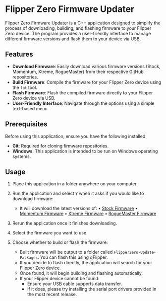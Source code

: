 # Flipper Zero Firmware Updater

Flipper Zero Firmware Updater is a C++ application designed to simplify the process of downloading, building, and flashing firmware to your Flipper Zero device. The program provides a user-friendly interface to manage different firmware versions and flash them to your device via USB.

## Features

- **Download Firmware**: Easily download various firmware versions (Stock, Momentum, Xtreme, RogueMaster) from their respective GitHub repositories.
- **Build Firmware**: Compile the firmware for your Flipper Zero device using the `fbt` tool.
- **Flash Firmware**: Flash the compiled firmware directly to your Flipper Zero device via USB.
- **User-Friendly Interface**: Navigate through the options using a simple text-based menu.

## Prerequisites

Before using this application, ensure you have the following installed:

- **Git**: Required for cloning firmware repositories.
- **Windows**: This application is intended to be run on Windows operating systems.

## Usage

1. Place this application in a folder anywhere on your computer.
2. Run the application and select `Y` when it asks if you would like to download firmware:
   - It will download the latest versions of:
     • [Stock Firmware](https://github.com/flipperdevices/flipperzero-firmware)
     • [Momentum Firmware](https://github.com/Next-Flip/Momentum-Firmware)
     • [Xtreme Firmware](https://github.com/Flipper-XFW/Xtreme-Firmware)
     • [RogueMaster Firmware](https://github.com/RogueMaster/flipperzero-firmware-wPlugins)

3. Rerun the application once it finishes downloading.
4. Select the firmware you want to use.
5. Choose whether to build or flash the firmware:
   - Built firmware will be output to a folder called `FlipperZero-Update-Packages`. You can flash this using qFlipper.
   - If you decide to flash directly, the application will search for your Flipper Zero device.
   - Once found, it will begin building and flashing automatically.
   - If your Flipper device cannot be found:
     - Ensure your USB cable supports data transfer.
     - If it does, please try installing the serial port drivers provided in the most recent release.
